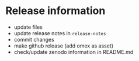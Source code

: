 # Release information
* update files
* update release notes in `release-notes`
* commit changes
* make github release (add omex as asset)
* check/update zenodo information in README.md
